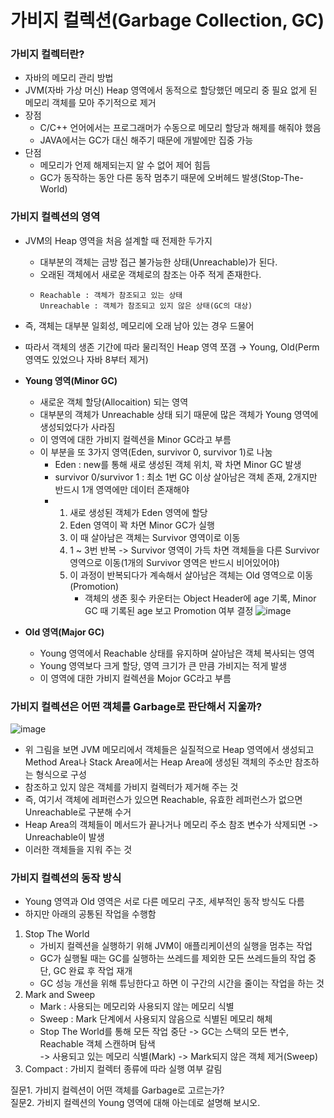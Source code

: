 # 가비지 컬렉션(Garbage Collection, GC)
### 가비지 컬렉터란?
- 자바의 메모리 관리 방법
- JVM(자바 가상 머신) Heap 영역에서 동적으로 할당했던 메모리 중 필요 없게 된 메모리 객체를 모아 주기적으로 제거
- 장점
  - C/C++ 언어에서는 프로그래머가 수동으로 메모리 할당과 해제를 해줘야 했음
  - JAVA에서는 GC가 대신 해주기 때문에 개발에만 집중 가능
- 단점
  - 메모리가 언제 해제되는지 알 수 없어 제어 힘듬
  - GC가 동작하는 동안 다른 동작 멈추기 때문에 오버헤드 발생(Stop-The-World)
    
### 가비지 컬렉션의 영역
- JVM의 Heap 영역을 처음 설계할 때 전제한 두가지
   - 대부분의 객체는 금방 접근 불가능한 상태(Unreachable)가 된다.
   - 오래된 객체에서 새로운 객체로의 참조는 아주 적게 존재한다.
   -     Reachable : 객체가 참조되고 있는 상태
         Unreachable : 객체가 참조되고 있지 않은 상태(GC의 대상)
- 즉, 객체는 대부분 일회성, 메모리에 오래 남아 있는 경우 드물어
- 따라서 객체의 생존 기간에 따라 물리적인 Heap 영역 쪼갬 → Young, Old(Perm 영역도 있었으나 자바 8부터 제거)
- **Young 영역(Minor GC)**
    - 새로운 객체 할당(Allocaition) 되는 영역
    - 대부분의 객체가 Unreachable 상태 되기 때문에 많은 객체가 Young 영역에 생성되었다가 사라짐
    - 이 영역에 대한 가비지 컬렉션을 Minor GC라고 부름
    - 이 부분을 또 3가지 영역(Eden, survivor 0, survivor 1)로 나눔
       - Eden : new를 통해 새로 생성된 객체 위치, 꽉 차면 Minor GC 발생
       - survivor 0/survivor 1 : 최소 1번 GC 이상 살아남은 객체 존재, 2개지만 반드시 1개 영역에만 데이터 존재해야
       - 1. 새로 생성된 객체가 Eden 영역에 할당
         2. Eden 영역이 꽉 차면 Minor GC가 실행
         3. 이 때 살아남은 객체는 Survivor 영역이로 이동
         4. 1 ~ 3번 반복 -> Survivor 영역이 가득 차면 객체들을 다른 Survivor 영역으로 이동(1개의 Survivor 영역은 반드시 비어있어야)
         5. 이 과정이 반복되다가 계속해서 살아남은 객체는 Old 영역으로 이동(Promotion)
            - 객체의 생존 횟수 카운터는 Object Header에 age 기록, Minor GC 때 기록된 age 보고 Promotion 여부 결정
![image](https://github.com/user-attachments/assets/f87662db-7168-49ce-b16a-70644bb9ad49)

- **Old 영역(Major GC)**
    - Young 영역에서 Reachable 상태를 유지하며 살아남은 객체 복사되는 영역
    - Young 영역보다 크게 할당, 영역 크기가 큰 만큼 가비지는 적게 발생
    - 이 영역에 대한 가비지 컬렉션을 Mojor GC라고 부름

### 가비지 컬렉션은 어떤 객체를 Garbage로 판단해서 지울까?
![image](https://github.com/user-attachments/assets/a1d575f3-3be2-4161-8fd8-7460559d3f54)
- 위 그림을 보면 JVM 메모리에서 객체들은 실질적으로 Heap 영역에서 생성되고 Method Area나 Stack Area에서는 Heap Area에 생성된 객체의 주소만 참조하는 형식으로 구성
- 참조하고 있지 않은 객체를 가비지 컬렉터가 제거해 주는 것
- 즉, 여기서 객체에 레퍼런스가 있으면 Reachable, 유효한 레퍼런스가 없으면 Unreachable로 구분해 수거
- Heap Area의 객체들이 메서드가 끝나거나 메모리 주소 참조 변수가 삭제되면 -> Unreachable이 발생
- 이러한 객체들을 지워 주는 것

### 가비지 컬렉션의 동작 방식
- Young 영역과 Old 영역은 서로 다른 메모리 구조, 세부적인 동작 방식도 다름
- 하지만 아래의 공통된 작업을 수행함
1. Stop The World
   - 가비지 컬렉션을 실행하기 위해 JVM이 애플리케이션의 실행을 멈추는 작업
   - GC가 실행될 때는 GC를 실행하는 쓰레드를 제외한 모든 쓰레드들의 작업 중단, GC 완료 후 작업 재개
   - GC 성능 개선을 위해 튜닝한다고 하면 이 구간의 시간을 줄이는 작업을 하는 것
2. Mark and Sweep
   - Mark : 사용되는 메모리와 사용되지 않는 메모리 식별
   - Sweep : Mark 단계에서 사용되지 않음으로 식별된 메모리 해체
   - Stop The World를 통해 모든 작업 중단 -> GC는 스택의 모든 변수, Reachable 객체 스캔하며 탐색   
     -> 사용되고 있는 메모리 식별(Mark) -> Mark되지 않은 객체 제거(Sweep)
3. Compact : 가비지 컬렉터 종류에 따라 실행 여부 갈림    


질문1. 가비지 컬렉션이 어떤 객체를 Garbage로 고르는가?   
질문2. 가비지 컬렉션의 Young 영역에 대해 아는데로 설명해 보시오.

